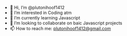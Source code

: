 - 👋 Hi, I’m @plutonihoof1412
- 👀 I’m interested in Coding atm
- 🌱 I’m currently learning Javascript
- 💞️ I’m looking to collaborate on baic Javascript projects
- 📫 How to reach me: plutonihoof1412@gmail.com

<!---
plutonihoof1412/plutonihoof1412 is a ✨ special ✨ repository because its `README.md` (this file) appears on your GitHub profile.
You can click the Preview link to take a look at your changes.
--->

